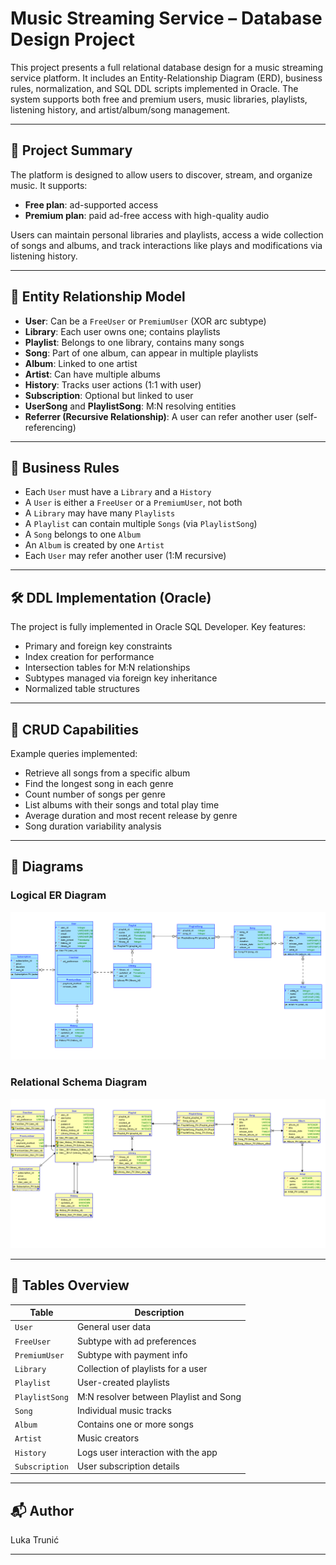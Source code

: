 # Music Streaming Service – Database Design Project

This project presents a full relational database design for a music streaming service platform. It includes an Entity-Relationship Diagram (ERD), business rules, normalization, and SQL DDL scripts implemented in Oracle. The system supports both free and premium users, music libraries, playlists, listening history, and artist/album/song management.

---

## 📌 Project Summary

The platform is designed to allow users to discover, stream, and organize music. It supports:
- **Free plan**: ad-supported access
- **Premium plan**: paid ad-free access with high-quality audio

Users can maintain personal libraries and playlists, access a wide collection of songs and albums, and track interactions like plays and modifications via listening history.

---

## 🧩 Entity Relationship Model

- **User**: Can be a `FreeUser` or `PremiumUser` (XOR arc subtype)
- **Library**: Each user owns one; contains playlists
- **Playlist**: Belongs to one library, contains many songs
- **Song**: Part of one album, can appear in multiple playlists
- **Album**: Linked to one artist
- **Artist**: Can have multiple albums
- **History**: Tracks user actions (1:1 with user)
- **Subscription**: Optional but linked to user
- **UserSong** and **PlaylistSong**: M:N resolving entities
- **Referrer (Recursive Relationship)**: A user can refer another user (self-referencing)

---

## 📐 Business Rules

- Each `User` must have a `Library` and a `History`
- A `User` is either a `FreeUser` or a `PremiumUser`, not both
- A `Library` may have many `Playlists`
- A `Playlist` can contain multiple `Songs` (via `PlaylistSong`)
- A `Song` belongs to one `Album`
- An `Album` is created by one `Artist`
- Each `User` may refer another user (1:M recursive)

---

## 🛠 DDL Implementation (Oracle)

The project is fully implemented in Oracle SQL Developer. Key features:

- Primary and foreign key constraints
- Index creation for performance
- Intersection tables for M:N relationships
- Subtypes managed via foreign key inheritance
- Normalized table structures

---

## 🔄 CRUD Capabilities

Example queries implemented:
- Retrieve all songs from a specific album
- Find the longest song in each genre
- Count number of songs per genre
- List albums with their songs and total play time
- Average duration and most recent release by genre
- Song duration variability analysis

---

## 📸 Diagrams

### Logical ER Diagram
![Logical Diagram](logical.png)

### Relational Schema Diagram
![Relational Diagram](relational.png)

---

## 🧬 Tables Overview

| Table          | Description                            |
|----------------|----------------------------------------|
| `User`         | General user data                      |
| `FreeUser`     | Subtype with ad preferences            |
| `PremiumUser`  | Subtype with payment info              |
| `Library`      | Collection of playlists for a user     |
| `Playlist`     | User-created playlists                 |
| `PlaylistSong` | M:N resolver between Playlist and Song |
| `Song`         | Individual music tracks                |
| `Album`        | Contains one or more songs             |
| `Artist`       | Music creators                         |
| `History`      | Logs user interaction with the app     |
| `Subscription` | User subscription details              |

---

## 📬 Author

Luka Trunić

---

